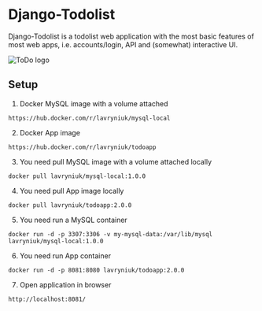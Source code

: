 # Django-Todolist

Django-Todolist is a todolist web application with the most basic features of most web apps, i.e. accounts/login, API and (somewhat) interactive UI.

![ToDo logo](https://i.ibb.co/YDdCcZR/2.png)

## Setup

1. Docker MySQL image with a volume attached
```
https://hub.docker.com/r/lavryniuk/mysql-local
```

2. Docker App image
```
https://hub.docker.com/r/lavryniuk/todoapp
```

3. You need pull MySQL image with a volume attached locally
```
docker pull lavryniuk/mysql-local:1.0.0
```

4. You need pull App image locally
```
docker pull lavryniuk/todoapp:2.0.0
```

5. You need run a MySQL container
```
docker run -d -p 3307:3306 -v my-mysql-data:/var/lib/mysql lavryniuk/mysql-local:1.0.0
```

6. You need run App container
```
docker run -d -p 8081:8080 lavryniuk/todoapp:2.0.0
```

7. Open application in browser
```
http://localhost:8081/
```
